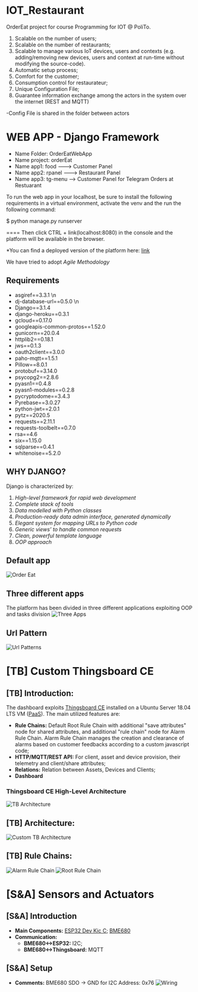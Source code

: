 # IOT_Restaurant
OrderEat project for course Programming for IOT @ PoliTo.

1) Scalable on the number of users;
2) Scalable on the number of restaurants;
3) Scalable to manage various IoT devices, users and contexts (e.g. adding/removing new devices, users and context at run-time without modifying the source-code). 
4) Automatic setup process;
5) Comfort for the customer;
6) Consumption control for restaurateur;
7) Unique Configuration File; 
8) Guarantee information exchange among the actors in the system over the internet (REST and MQTT)

-Config File is shared in the folder between actors

# WEB APP - Django Framework 
- Name Folder: OrderEatWebApp 
- Name project: orderEat 
- Name app1: food ---> Customer Panel 
- Name app2: rpanel ---> Restaurant Panel
- Name app3: tg-menu --> Customer Panel for Telegram Orders at Restuarant

To run the web app in your localhost, be sure to install the following requirements in a virtual environment, activate the venv and the run the following command: 

$ python manage.py runserver

====
Then click CTRL + link(localhost:8080) in the console and the platform will be available in the browser. 

*You can find a deployed version of the platform here: 
[link](order-eat2021-django.herokuapp.com) 

We have tried to adopt *Agile Methodology*
## Requirements
- asgiref==3.3.1 \n
- dj-database-url==0.5.0 \n
- Django==3.1.4
- django-heroku==0.3.1
- gcloud==0.17.0
- googleapis-common-protos==1.52.0
- gunicorn==20.0.4
- httplib2==0.18.1
- jws==0.1.3
- oauth2client==3.0.0
- paho-mqtt==1.5.1
- Pillow==8.0.1
- protobuf==3.14.0
- psycopg2==2.8.6
- pyasn1==0.4.8
- pyasn1-modules==0.2.8
- pycryptodome==3.4.3
- Pyrebase==3.0.27
- python-jwt==2.0.1
- pytz==2020.5
- requests==2.11.1
- requests-toolbelt==0.7.0
- rsa==4.6
- six==1.15.0
- sqlparse==0.4.1
- whitenoise==5.2.0

## WHY DJANGO?
Django is characterized by:
1) *High-level framework for rapid web development*
2) *Complete stack of tools*
3) *Data modelled with Python classes*
4) *Production-ready data admin interface, generated dynamically*
5) *Elegant system for mapping URLs to Python code*
6) *Generic views’ to handle common requests*
7) *Clean, powerful template language*
8) *OOP approach*
## Default app
![Order Eat](https://github.com/MrRobotV8/IOT_Restaurant/blob/master/Resources/OrderEatDeafaultAPP.png "Start app")
## Three different apps
The platform has been divided in three different applications exploiting OOP and tasks division
![Three Apps](https://github.com/MrRobotV8/IOT_Restaurant/blob/master/Resources/threeapps.png "Three App")
## Url Pattern
![Url Patterns](https://github.com/MrRobotV8/IOT_Restaurant/blob/master/Resources/Url%20Pattern.png "Url Pattern")

# [TB] Custom Thingsboard CE
## [TB] Introduction:
The dashboard exploits [Thingsboard CE](https://github.com/thingsboard/thingsboard) installed on a Ubuntu Server 18.04 LTS VM ([PaaS](https://en.wikipedia.org/wiki/Platform_as_a_service)). The main utilized features are:
* **Rule Chains:** Default Root Rule Chain with additional "save attributes" node for shared attributes, and additional "rule chain" node for Alarm Rule Chain. Alarm Rule Chain manages the creation and clearance of alarms based on customer feedbacks according to a custom javascript code;
* **HTTP/MQTT/REST API:** For client, asset and device provision, their telemetry and client/share attributes;
* **Relations:** Relation between Assets, Devices and Clients;
* **Dashboard**
### Thingsboard CE High-Level Architecture
![TB Architecture](https://github.com/MrRobotV8/IOT_Restaurant/blob/master/Resources/thingsboard_architecture_overview.png "TB Architecture")

## [TB] Architecture:
![Custom TB Architecture](https://github.com/MrRobotV8/IOT_Restaurant/blob/master/Resources/dashboard_high_level_architecture.png "Custom TB Architecture")

## [TB] Rule Chains:
![Alarm Rule Chain](https://github.com/MrRobotV8/IOT_Restaurant/blob/master/Resources/alarm_rule_chain.png "Alarm Rule Chain")
![Root Rule Chain](https://github.com/MrRobotV8/IOT_Restaurant/blob/master/Resources/root_rule_chain.png "Root Rule Chain")

# [S&A] Sensors and Actuators
## [S&A] Introduction
* **Main Components:** [ESP32 Dev Kic C](https://www.espressif.com/en/products/devkits/esp32-devkitc/overview); [BME680](https://github.com/MrRobotV8/IOT_Restaurant/blob/master/Resources/BME680ShuttleBoard.pdf)
* **Communication:** 
  * **BME680<->ESP32:** I2C; 
  * **BME680<->Thingsboard:** MQTT

## [S&A] Setup
* **Comments:** BME680 SDO -> GND for I2C Address: 0x76
![Wiring](https://github.com/MrRobotV8/IOT_Restaurant/blob/master/Resources/Wiring.jpg "Wiring")
